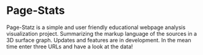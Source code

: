 <h1>Page-Stats</h1>
Page-Statz is a simple and user friendly educational webpage analysis visualization project. Summarizing the markup language of the sources in a 3D surface graph. Updates and features are in development. In the mean time enter three URLs and have a look at the data!
